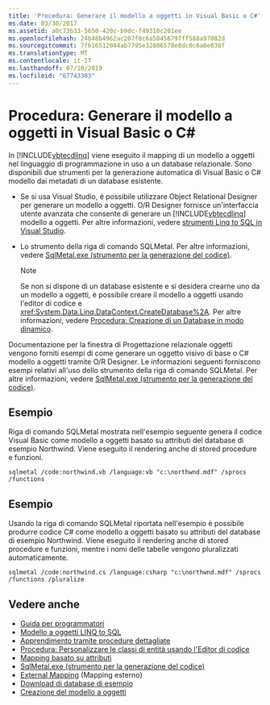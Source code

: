 ```yaml
---
title: 'Procedura: Generare il modello a oggetti in Visual Basic o C#'
ms.date: 03/30/2017
ms.assetid: a0c73b33-5650-420c-b9dc-f49310c201ee
ms.openlocfilehash: 24b48b4962ac207f0c6a50456797ff588a97082d
ms.sourcegitcommit: 7f616512044ab7795e32806578e8dc0c6a0e038f
ms.translationtype: MT
ms.contentlocale: it-IT
ms.lasthandoff: 07/10/2019
ms.locfileid: "67743303"
---
```

# <a name="how-to-generate-the-object-model-in-visual-basic-or-c"></a>Procedura: Generare il modello a oggetti in Visual Basic o C\#
In [!INCLUDE[vbtecdlinq](../../../../../../includes/vbtecdlinq-md.md)] viene eseguito il mapping di un modello a oggetti nel linguaggio di programmazione in uso a un database relazionale. Sono disponibili due strumenti per la generazione automatica di Visual Basic o C# modello dai metadati di un database esistente.  
  
- Se si usa Visual Studio, è possibile utilizzare Object Relational Designer per generare un modello a oggetti. O/R Designer fornisce un'interfaccia utente avanzata che consente di generare un [!INCLUDE[vbtecdlinq](../../../../../../includes/vbtecdlinq-md.md)] modello a oggetti. Per altre informazioni, vedere [strumenti Linq to SQL in Visual Studio](https://docs.microsoft.com/visualstudio/data-tools/linq-to-sql-tools-in-visual-studio2).
  
- Lo strumento della riga di comando SQLMetal. Per altre informazioni, vedere [SqlMetal.exe (strumento per la generazione del codice)](../../../../../../docs/framework/tools/sqlmetal-exe-code-generation-tool.md).  
  
    > [!NOTE]
    >  Se non si dispone di un database esistente e si desidera crearne uno da un modello a oggetti, è possibile creare il modello a oggetti usando l'editor di codice e <xref:System.Data.Linq.DataContext.CreateDatabase%2A>. Per altre informazioni, vedere [Procedura: Creazione di un Database in modo dinamico](../../../../../../docs/framework/data/adonet/sql/linq/how-to-dynamically-create-a-database.md).  
  
 Documentazione per la finestra di Progettazione relazionale oggetti vengono forniti esempi di come generare un oggetto visivo di base o C# modello a oggetti tramite O/R Designer. Le informazioni seguenti forniscono esempi relativi all'uso dello strumento della riga di comando SQLMetal. Per altre informazioni, vedere [SqlMetal.exe (strumento per la generazione del codice)](../../../../../../docs/framework/tools/sqlmetal-exe-code-generation-tool.md).  
  
## <a name="example"></a>Esempio  
 Riga di comando SQLMetal mostrata nell'esempio seguente genera il codice Visual Basic come modello a oggetti basato su attributi del database di esempio Northwind. Viene eseguito il rendering anche di stored procedure e funzioni.  
  
```  
sqlmetal /code:northwind.vb /language:vb "c:\northwnd.mdf" /sprocs /functions  
```  
  
## <a name="example"></a>Esempio  
 Usando la riga di comando SQLMetal riportata nell'esempio è possibile produrre codice C# come modello a oggetti basato su attributi del database di esempio Northwind. Viene eseguito il rendering anche di stored procedure e funzioni, mentre i nomi delle tabelle vengono pluralizzati automaticamente.  
  
```  
sqlmetal /code:northwind.cs /language:csharp "c:\northwnd.mdf" /sprocs /functions /pluralize  
```  
  
## <a name="see-also"></a>Vedere anche

- [Guida per programmatori](../../../../../../docs/framework/data/adonet/sql/linq/programming-guide.md)
- [Modello a oggetti LINQ to SQL](../../../../../../docs/framework/data/adonet/sql/linq/the-linq-to-sql-object-model.md)
- [Apprendimento tramite procedure dettagliate](../../../../../../docs/framework/data/adonet/sql/linq/learning-by-walkthroughs.md)
- [Procedura: Personalizzare le classi di entità usando l'Editor di codice](../../../../../../docs/framework/data/adonet/sql/linq/how-to-customize-entity-classes-by-using-the-code-editor.md)
- [Mapping basato su attributi](../../../../../../docs/framework/data/adonet/sql/linq/attribute-based-mapping.md)
- [SqlMetal.exe (strumento per la generazione del codice)](../../../../../../docs/framework/tools/sqlmetal-exe-code-generation-tool.md)
- [External Mapping](../../../../../../docs/framework/data/adonet/sql/linq/external-mapping.md) (Mapping esterno)
- [Download di database di esempio](../../../../../../docs/framework/data/adonet/sql/linq/downloading-sample-databases.md)
- [Creazione del modello a oggetti](../../../../../../docs/framework/data/adonet/sql/linq/creating-the-object-model.md)
